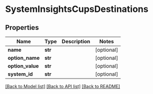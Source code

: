 # SystemInsightsCupsDestinations

## Properties
Name | Type | Description | Notes
------------ | ------------- | ------------- | -------------
**name** | **str** |  | [optional] 
**option_name** | **str** |  | [optional] 
**option_value** | **str** |  | [optional] 
**system_id** | **str** |  | [optional] 

[[Back to Model list]](../README.md#documentation-for-models) [[Back to API list]](../README.md#documentation-for-api-endpoints) [[Back to README]](../README.md)

